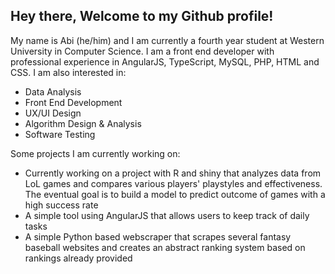 ## Hey there, Welcome to my Github profile!

My name is Abi (he/him) and I am currently a fourth year student at Western University in Computer Science. I am a front end developer with professional experience in AngularJS, TypeScript, MySQL, PHP, HTML and CSS. I am also interested in:

- Data Analysis
- Front End Development
- UX/UI Design
- Algorithm Design & Analysis
- Software Testing

Some projects I am currently working on: 

- Currently working on a project with R and shiny that analyzes data from LoL games and compares various players' playstyles and effectiveness. The eventual goal is to build a model to predict outcome of games with a high success rate
- A simple tool using AngularJS that allows users to keep track of daily tasks
- A simple Python based webscraper that scrapes several fantasy baseball websites and creates an abstract ranking system based on rankings already provided
